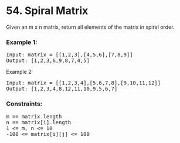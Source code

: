 # 54. Spiral Matrix

Given an m x n matrix, return all elements of the matrix in spiral order.

 
### Example 1:


<pre>Input: matrix = [[1,2,3],[4,5,6],[7,8,9]]
Output: [1,2,3,6,9,8,7,4,5]</pre>
Example 2:


<pre>Input: matrix = [[1,2,3,4],[5,6,7,8],[9,10,11,12]]
Output: [1,2,3,4,8,12,11,10,9,5,6,7]</pre>
 

### Constraints:

<pre>
m == matrix.length
n == matrix[i].length
1 <= m, n <= 10
-100 <= matrix[i][j] <= 100
</pre>
